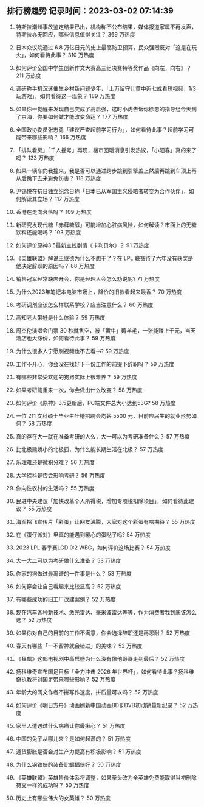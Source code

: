 
## 排行榜趋势 记录时间：2023-03-02 07:14:39
  
  1. 特斯拉潮州事故鉴定结果已出，机构称不公布结果，媒体报道家属不再发声，特斯拉亦无回应，哪些信息值得关注？ 369 万热度
    
  2. 日本众议院通过 6.8 万亿日元的史上最高防卫预算，民众强烈反对「这是在玩火」，如何看待此事？ 310 万热度
    
  3. 如何评价全国中学生创新作文大赛高三组决赛特等奖作品《向左，向右》？ 211 万热度
    
  4. 调研称手机沉迷催生乡村新问题少年，「上万留守儿童中近七成看短视频，1/3 玩游戏」，如何看待这一现象？ 189 万热度
    
  5. 如果你一觉醒来发现自己变成了高启强，这时小虎告诉你徐忠的指导组今天到了京海，你要如何做才能改变命运？ 177 万热度
    
  6. 全国政协委员张志勇「建议严查超前学习行为」，如何看待此事？超前学习可能带来哪些影响？ 166 万热度
    
  7. 「排队看房」「千人摇号」再现，楼市回暖消息引发热议，「小阳春」真的来了吗？ 133 万热度
    
  8. 如果一辆车向我撞来，我是否可以通过跨步跳到引擎盖上然后再跳到车顶上再从后跳下去来避免伤害？ 118 万热度
    
  9. 尹锡悦在抗日独立纪念日称「日本已从军国主义侵略者转变为合作伙伴」，如何解读其立场？ 117 万热度
    
  10. 香港在走向衰落吗？ 109 万热度
    
  11. 新研究发现代糖「赤藓糖醇」可能增加心脏病风险，如何解读？市面上的无糖饮料还能喝吗？ 103 万热度
    
  12. 如何评价原神3.5最新主线剧情《卡利贝尔》？ 91 万热度
    
  13. 《英雄联盟》解说王继德为什么不想干了？在 LPL 联赛待了六年没有获奖是他决定辞职的原因吗？ 88 万热度
    
  14. 销售冠军经常缺席开会，你是经理人会怎么劝说呢? 71 万热度
    
  15. 为什么2023年笔记本电脑市场上，降价的旧款看起来最香？ 70 万热度
    
  16. 考研调剂应该怎么样联系学校？应当注意什么？ 60 万热度
    
  17. 高知老人带娃是什么体验？ 59 万热度
    
  18. 周杰伦演唱会门票 30 秒就售空，被「黄牛」薅羊毛，一张能赚上千元，当天酒店也大涨价，如何看待此事？ 59 万热度
    
  19. 为什么很多人宁愿刷视频也不去看书? 59 万热度
    
  20. 工作不开心，你会没在找好下一份工作的前提下辞职吗？ 59 万热度
    
  21. 有哪些非常受欢迎的狗狗实际上很难养？ 59 万热度
    
  22. 如果考研能重来一次，你会做出什么改变？ 58 万热度
    
  23. 如何评价《原神》3.5更新后，PC端文件总大小达到53G? 58 万热度
    
  24. 一位 211 文科硕士毕业生吐槽招聘会均薪 5500 元，目前应届生的就业形势如何？ 58 万热度
    
  25. 真的存在大一就在准备考研的人么，大一可以为考研准备什么？ 57 万热度
    
  26. 比北极熊娇小的北极狐，为什么能长期生活在北极？ 57 万热度
    
  27. 乐理难还是微积分难？ 56 万热度
    
  28. 大学挂科是否会影响考研？ 56 万热度
    
  29. 你向往农村的生活吗？ 55 万热度
    
  30. 民进中央建议「加快改革个人所得税，增加专项税扣除项目」，如何看待此建议？ 55 万热度
    
  31. 海军招飞宣传片「彩蛋」让网友沸腾，大家对这个彩蛋有啥期待？ 55 万热度
    
  32. 在《蛋仔派对》里真的能遇到暖心的蛋哒子吗? 54 万热度
    
  33. 2023 LPL 春季赛LGD 0:2 WBG，如何评价这场比赛？ 54 万热度
    
  34. 大一大二可以为考研做什么准备？ 53 万热度
    
  35. 你家的狗做过最离谱的一件事是什么？ 53 万热度
    
  36. 如何穿会让自己看起来比较显高？ 52 万热度
    
  37. 有哪些成功的旧工厂改建案例？ 52 万热度
    
  38. 现在汽车各种新技术、激光雷达、毫米波雷达等等，作为消费者我到底该怎么选？ 52 万热度
    
  39. 如果你对自己的目前的工作不满意，你会选择辞职还是再忍耐？ 52 万热度
    
  40. 春天有哪些「一不留神就会错过」的美味？ 52 万热度
    
  41. 《狂飙》这部电视剧中高启盛为什么没有像他哥哥走到最后？ 52 万热度
    
  42. 扬科维奇宣布国足目标「全力冲击 2026 年世界杯」，如何看待此事？扬科维奇执教将对国足带来哪些影响？ 52 万热度
    
  43. 年龄大的网文作者不拼写作速度，拼质量可以吗？ 52 万热度
    
  44. 如何评价《明日方舟》动画刷新中国动画BD＆DVD初动销量新纪录？ 52 万热度
    
  45. 家里人遭遇过什么病痛让你最揪心？ 51 万热度
    
  46. 中国的兔子从哪儿来？是如何起源的？ 51 万热度
    
  47. 通货膨胀是否会对生产力提高有积极影响？ 51 万热度
    
  48. 为什么钢铁侠的装备比蝙蝠侠好？ 50 万热度
    
  49. 《英雄联盟》英雄售价体系将调整，如果拳头改为全英雄免费能取得当初删除符文一样的成功吗？ 50 万热度
    
  50. 历史上有哪些伟大的女英雄？ 50 万热度
    